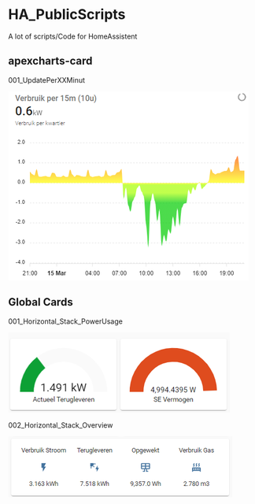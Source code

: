# HA_PublicScripts

A lot of scripts/Code for HomeAssistent

## apexcharts-card

001_UpdatePerXXMinut

![Update per minute](Lovelace_Dashboards/apexcharts-cards/001_UpdatePerXXMinute.png?raw=true "001_UpdatePerXXMinut")

## Global Cards

001_Horizontal_Stack_PowerUsage

![Power Usage](Lovelace_Dashboards/Global_Cards/001_Horizontal_Stack_PowerUsage.png?raw=true "001_Horizontal_Stack_PowerUsage")

002_Horizontal_Stack_Overview

![Overview](Lovelace_Dashboards/Global_Cards/002_Horizontal_Stack_Overview.png?raw=true "002_Horizontal_Stack_Overview")
